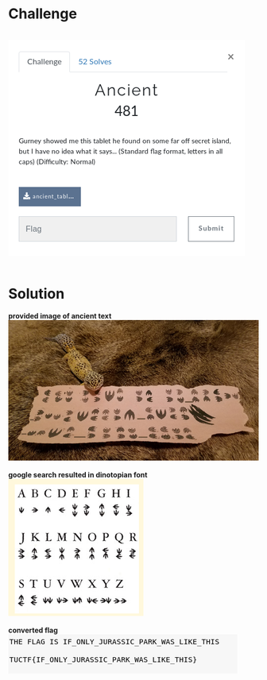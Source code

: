 # Challenge #
<br>![alt text](imgs/misc003.png)
<br><br>
# Solution #
**provided image of ancient text**
<br>![alt text](imgs/misc003-1.png)
<br><br>
**google search resulted in dinotopian font**
<br>![alt text](imgs/misc003-2.png)
<br><br>
**converted flag**
<br>![alt text](imgs/misc003-3.png)
<br><br>